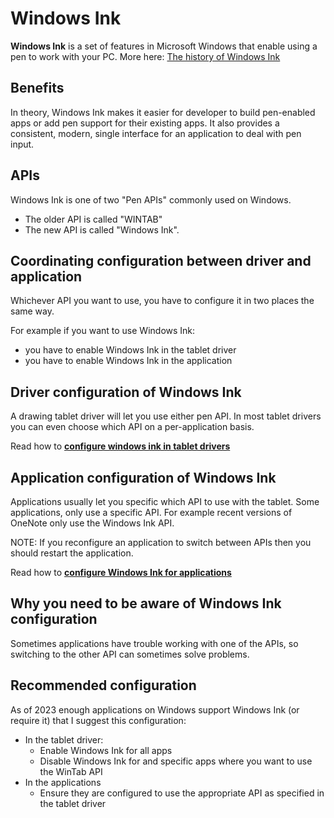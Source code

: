 # Windows Ink

**Windows Ink** is a set of features in Microsoft Windows that enable using a pen to work with your PC.  More here: [The history of Windows Ink](https://app.gitbook.com/o/-LBUpLETf4LFiwdypBiE/s/Nde0PQIvNcFZNVxuTO0G/\~/changes/2138/guides/windows/windows-ink/the-history-of-windows-ink)&#x20;

## Benefits

In theory, Windows Ink makes it easier for developer to build pen-enabled apps or add pen support for their existing apps.  It also provides a consistent, modern, single interface for an application to deal with pen input.&#x20;

## APIs

Windows Ink is one of two "Pen APIs" commonly used on Windows.

* The older API is called "WINTAB"
* The new API is called "Windows Ink".&#x20;

##

## Coordinating configuration between driver and application

Whichever API you want to use, you have to configure it in two places the same way.

For example if you want to use Windows Ink:

* you have to enable Windows Ink in the tablet driver
* you have to enable Windows Ink in the application &#x20;

## Driver configuration of Windows Ink

A drawing tablet driver will let you use either pen API. In most tablet drivers you can even choose which API on a per-application basis.&#x20;

Read how to [**configure windows ink in tablet drivers**](configure-windows-ink-in-the-tablet-driver.md) &#x20;

## Application configuration of Windows Ink

Applications usually let you specific which API to use with the tablet. Some applications, only use a specific API. For example recent versions of OneNote only use the Windows Ink API.

NOTE: If you reconfigure an application to switch between APIs then you should restart the application.

Read how to [**configure Windows Ink for applications**](configure-windows-ink-for-apps.md)&#x20;

## Why you need to be aware of Windows Ink configuration

Sometimes applications have trouble working with one of the APIs, so switching to the other API can sometimes solve problems.

## Recommended configuration

As of 2023 enough applications on Windows support Windows Ink (or require it) that I suggest this configuration:

* In the tablet driver:
  * Enable Windows Ink for all apps
  * Disable Windows Ink for and specific apps where you want to use the WinTab API
* In the applications
  * Ensure they are configured to use the appropriate API as specified in the tablet driver&#x20;



